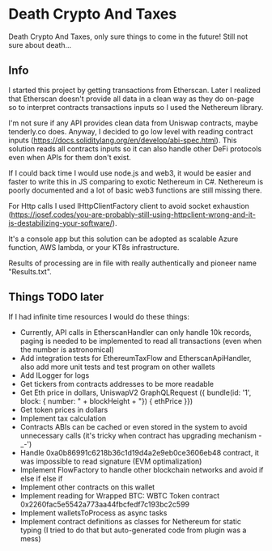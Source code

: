 ﻿
# Death Crypto And Taxes
Death Crypto And Taxes, only sure things to come in the future! Still not sure about death...

## Info
I started this project by getting transactions from Etherscan. Later I realized that Etherscan doesn't provide all data in a clean way as they do on-page so to interpret contracts transactions inputs so I used the Nethereum library. 

I'm not sure if any API provides clean data from Uniswap contracts, maybe tenderly.co does. Anyway, I decided to go low level with reading contract inputs (https://docs.soliditylang.org/en/develop/abi-spec.html). This solution reads all contracts inputs so it can also handle other DeFi protocols even when APIs for them don't exist.

If I could back time I would use node.js and web3, it would be easier and faster to write this in JS comparing to exotic Nethereum in C#. Nethereum is poorly documented and a lot of basic web3 functions are still missing there.

For Http calls I used IHttpClientFactory client to avoid socket exhaustion (https://josef.codes/you-are-probably-still-using-httpclient-wrong-and-it-is-destabilizing-your-software/).

It's a console app but this solution can be adopted as scalable Azure function, AWS lambda, or your KT8s infrastructure.

Results of processing are in file with really authentically and pioneer name "Results.txt".

## Things TODO later
If I had infinite time resources I would do these things:
- Currently, API calls in EtherscanHandler can only handle 10k records, paging is needed to be implemented to read all transactions (even when the number is astronomical)
- Add integration tests for EthereumTaxFlow and EtherscanApiHandler, also add more unit tests and test program on other wallets
- Add ILogger for logs
- Get tickers from contracts addresses to be more readable
- Get Eth price in dollars, UniswapV2 GraphQLRequest ({ bundle(id: '1', block: { number: " + blockHeight + "}) { ethPrice }})
- Get token prices in dollars
- Implement tax calculation
- Contracts ABIs can be cached or even stored in the system to avoid unnecessary calls (it's tricky when contract has upgrading mechanism -_-')
- Handle 0xa0b86991c6218b36c1d19d4a2e9eb0ce3606eb48 contract, it was impossible to read signature (EVM optimalization)
- Implement FlowFactory to handle other blockchain networks and avoid if else if else if
- Implement other contracts on this wallet
- Implement reading for Wrapped BTC: WBTC Token contract 0x2260fac5e5542a773aa44fbcfedf7c193bc2c599
- Implement walletsToProcess as async tasks
- Implement contract definitions as classes for Nethereum for static typing (I tried to do that but auto-generated code from plugin was a mess)
